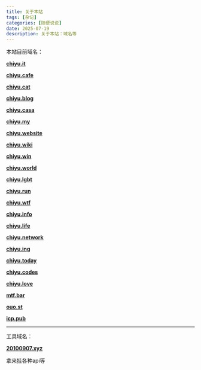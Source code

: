 ```yaml
---
title: 关于本站
tags: [杂记]
categories: [随便说说]
date: 2025-07-19
description: 关于本站：域名等
---
```


本站目前域名：

**[chiyu.it](https://chiyu.it)**

**[chiyu.cafe](https://chiyu.cafe)**

**[chiyu.cat](https://chiyu.cat)**

**[chiyu.blog](https://chiyu.blog)**

**[chiyu.casa](https://chiyu.casa)**

**[chiyu.my](https://chiyu.my)**

**[chiyu.website](https://chiyu.website)**

**[chiyu.wiki](https://chiyu.wiki)**

**[chiyu.win](https://chiyu.win)**

**[chiyu.world](https://chiyu.world)**

**[chiyu.lgbt](https://chiyu.lgbt)**

**[chiyu.run](https://chiyu.run)**

**[chiyu.wtf](https://chiyu.wtf)**

**[chiyu.info](https://chiyu.info)**

**[chiyu.life](https://chiyu.life)**

**[chiyu.network](https://chiyu.network)**

**[chiyu.ing](https://chiyu.ing)**

**[chiyu.today](https://chiyu.today)**

**[chiyu.codes](https://chiyu.codes)**

**[chiyu.love](https://chiyu.love)**

**[mtf.bar](https://mtf.bar)**

**[ouo.st](https://ouo.st)**

**[icp.pub](https://icp.pob)**

---

工具域名：

**[20100907.xyz](https://20100907.xyz)**

拿来挂各种api等
